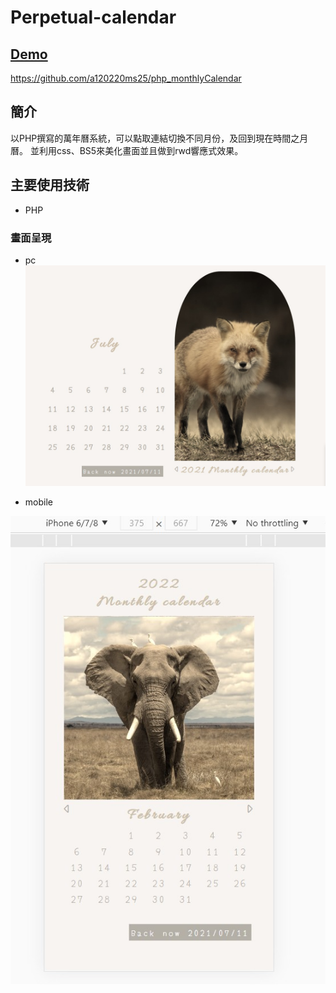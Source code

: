 # Perpetual-calendar

## [Demo](http://220.128.133.15/s1100218/backEnd/php_calender/?year=2021&month=07)
https://github.com/a120220ms25/php_monthlyCalendar

## 簡介
以PHP撰寫的萬年曆系統，可以點取連結切換不同月份，及回到現在時間之月曆。
並利用css、BS5來美化畫面並且做到rwd響應式效果。

## 主要使用技術
* PHP

### 畫面呈現
* pc
![image](https://github.com/a120220ms25/php_monthlyCalendar/blob/master/php_calender.jpg)


* mobile

![image](https://github.com/a120220ms25/php_monthlyCalendar/blob/master/php_calender_mobile.jpg?raw=true)



